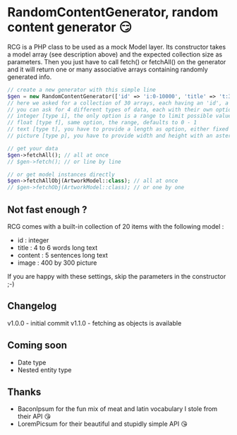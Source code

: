 RandomContentGenerator, random content generator :smirk:
========================================================

RCG is a PHP class to be used as a mock Model layer. Its constructor takes a model array (see description above) and the expected collection size as parameters. Then you just have to call fetch() or fetchAll() on the generator and it will return one or many associative arrays containing randomly generated info.

```php
// create a new generator with this simple line
$gen = new RandomContentGenerator(['id' => 'i:0-10000', 'title' => 't:3-10w', 'illustration' => 'p:1500*900'], 30);
// here we asked for a collection of 30 arrays, each having an 'id', a 'title' and an 'illustration'
// you can ask for 4 different types of data, each with their own options, using the syntax 'type:options'
// integer [type i], the only option is a range to limit possible values (here between 0 and 10k), you can omit it, it will default to 0 - mt_getrandmax()
// float [type f], same option, the range, defaults to 0 - 1
// text [type t], you have to provide a length as option, either fixed or varying (with the dash), either in words (w) or in sentences (s)
// picture [type p], you have to provide width and height with an asterisk as separator

// get your data
$gen->fetchAll(); // all at once
// $gen->fetch(); // or line by line

// or get model instances directly
$gen->fetchAllObj(ArtworkModel::class); // all at once
// $gen->fetchObj(ArtworkModel::class); // or one by one

```

## Not fast enough ?

RCG comes with a built-in collection of 20 items with the following model :
- id : integer
- title : 4 to 6 words long text
- content : 5 sentences long text
- image : 400 by 300 picture

If you are happy with these settings, skip the parameters in the constructor ;-)

## Changelog

v1.0.0 - initial commit
v1.1.0 - fetching as objects is available

## Coming soon

- Date type
- Nested entity type

## Thanks

- BaconIpsum for the fun mix of meat and latin vocabulary I stole from their API :kissing_heart:
- LoremPicsum for their beautiful and stupidly simple API :kissing_heart: